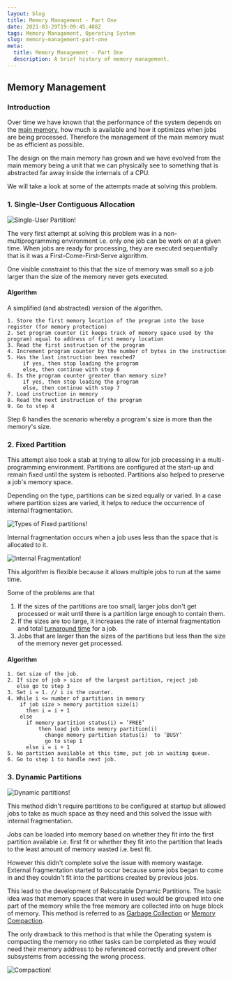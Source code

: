 ```yaml
---
layout: blog
title: Memory Management - Part One
date: 2021-03-29T19:09:45.488Z
tags: Memory Management, Operating System
slug: memory-management-part-one
meta:
  title: Memory Management - Part One
  description: A brief history of memory management.
---
```


## Memory Management

### Introduction

Over time we have known that the performance of the system depends on the [main memory][1], how much is available and how it optimizes when jobs are being processed. Therefore the management of the main memory must be as efficient as possible.

The design on the main memory has grown and we have evolved from the main memory being a unit that we can physically see to something that is abstracted far away inside the internals of a CPU.

We will take a look at some of the attempts made at solving this problem.

### 1. Single-User Contiguous Allocation

![Single-User Partition!](/image/single-user.png)

The very first attempt at solving this problem was in a non-multiprogramming environment i.e. only one job can be work on at a given time. When jobs are ready for processing, they are executed sequentially that is it was a First-Come-First-Serve algorithm.

One visible constraint to this that the size of memory was small so a job larger than the size of the memory never gets executed.

#### Algorithm

A simplified (and abstracted) version of the algorithm.

```
1. Store the first memory location of the program into the base register (for memory protection)
2. Set program counter (it keeps track of memory space used by the program) equal to address of first memory location
3. Read the first instruction of the program
4. Increment program counter by the number of bytes in the instruction
5. Has the last instruction been reached?
     if yes, then stop loading the program
     else, then continue with step 6
6. Is the program counter greater than memory size?
     if yes, then stop loading the program
     else, then continue with step 7
7. Load instruction in memory
8. Read the next instruction of the program
9. Go to step 4
```

Step 6 handles the scenario whereby a program's size is more than the memory's size.

### 2. Fixed Partition

This attempt also took a stab at trying to allow for job processing in a multi-programming environment. Partitions are configured at the start-up and remain fixed until the system is rebooted. Partitions also helped to preserve a job's memory space.

Depending on the type, partitions can be sized equally or varied. In a case where partition sizes are varied, it helps to reduce the occurrence of internal fragmentation.

![Types of Fixed partitions!](/image/fixed-partitions.png)

Internal fragmentation occurs when a job uses less than the space that is allocated to it.

![Internal Fragmentation!](/image/internal-fragmentation.png)

This algorithm is flexible because it allows multiple jobs to run at the same time.

Some of the problems are that

1. If the sizes of the partitions are too small, larger jobs don't get processed or wait until there is a partition large enough to contain them.
2. If the sizes are too large, it increases the rate of internal fragmentation and total [turnaround time][2] for a job.
3. Jobs that are larger than the sizes of the partitions but less than the size of the memory never get processed.

#### Algorithm

```
1. Get size of the job.
2. If size of job > size of the largest partition, reject job
   else go to step 3
3. Set i = 1. // i is the counter.
4. While i <= number of partitions in memory
    if job size > memory partition size(i)
      then i = i + 1
    else
      if memory partition status(i) = ’FREE’
          then load job into memory partition(i)
            change memory partition status(i)  to ’BUSY’
            go to step 1
      else i = i + 1
5. No partition available at this time, put job in waiting queue.
6. Go to step 1 to handle next job.
```

### 3. Dynamic Partitions

![Dynamic partitions!](/image/dynamic-partitions.png)

This method didn't require partitions to be configured at startup but allowed jobs to take as much space as they need and this solved the issue with internal fragmentation.

Jobs can be loaded into memory based on whether they fit into the first partition available i.e. first fit or whether they fit into the partition that leads to the least amount of memory wasted i.e. best fit.

However this didn't complete solve the issue with memory wastage. External fragmentation started to occur because some jobs began to come in and they couldn't fit into the partitions created by previous jobs.

This lead to the development of Relocatable Dynamic Partitions. The basic idea was that memory spaces that were in used would be grouped into one part of the memory while the free memory are collected into on huge block of memory. This method is referred to as [Garbage Collection][3] or [Memory Compaction][4].

The only drawback to this method is that while the Operating system is compacting the memory no other tasks can be completed as they would need their memory address to be referenced correctly and prevent other subsystems from accessing the wrong process.

![Compaction!](/image/compaction.png)

[1]: https://en.wikipedia.org/wiki/Computer_memory 'Computer Memory'
[2]: https://www.techopedia.com/definition/23798/turnaround-time-tat 'Turnaround Time'
[3]: https://en.wikipedia.org/wiki/Garbage_collection_(computer_science)
[4]: https://en.wikibooks.org/wiki/Memory_Management/Memory_Compacting

